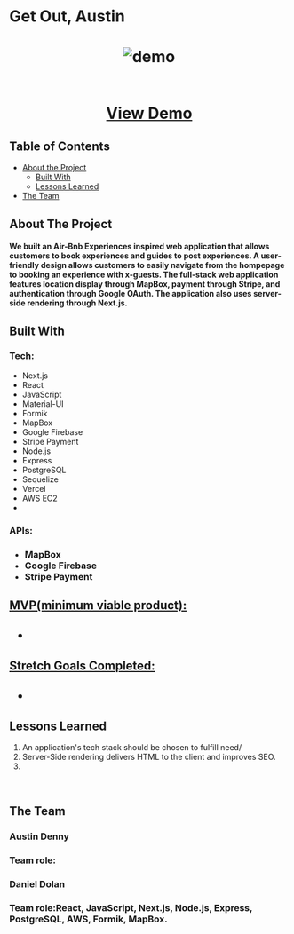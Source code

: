 <h1>Get Out, Austin<h1>

<p align="center">
    <img src="images/getoutaustin.gif" alt="demo">
    <br/>
    <br/>
    <br/>
    <a href="https://get-out-austin.now.sh/">View Demo</a>
</p>

<!-- TABLE OF CONTENTS -->

## Table of Contents

- [About the Project](#about-the-project)
  - [Built With](#built-with)
  - [Lessons Learned](#lessons-learned)
- [The Team](#the-team)

<!-- - [Getting Started](#getting-started)
  - [Prerequisites](#prerequisites)
  - [Installation](#installation) -->

<!-- * [Contributing](#contributing)
* [Contact](#contact) -->

## About The Project

<h4>We built an Air-Bnb Experiences inspired web application that allows customers to book experiences and guides to post experiences. A user-friendly design allows customers to easily navigate from the hompepage to booking an experience with x-guests. The full-stack web application features location display through MapBox, payment through Stripe, and authentication through Google OAuth. The application also uses server-side rendering through Next.js. </h4>

## Built With

<h3>Tech:</h3>
<ul>
    <li>Next.js</li>
    <li>React</li>
    <li>JavaScript</li>
    <li>Material-UI</li>
    <li>Formik</li>
    <li>MapBox</li>
    <li>Google Firebase</li>
    <li>Stripe Payment</li>
    <li>Node.js</li>
    <li>Express</li>
    <li>PostgreSQL</li>
    <li>Sequelize</li>
    <li>Vercel</li>
    <li>AWS EC2<li>
</ul>

<h3>APIs:<h3>
<ul>
    <li>MapBox</li>
    <li>Google Firebase</li>
    <li>Stripe Payment</li>
</ul>

<h2><u>MVP(minimum viable product):</u><h2>
<ul>
    <li></li>
</ul>

<h2><u>Stretch Goals Completed:</u><h2>
<ul>
    <li></li>
</ul>

## Lessons Learned

<ol>
    <li>An application's tech stack should be chosen to fulfill need/</li>
    <li>Server-Side rendering delivers HTML to the client and improves SEO.</li>
    <li></li>
</ol>

</br>

## The Team

<h3>Austin Denny<h3>
<b>Team role:</b> 
</br>

<h3>Daniel Dolan<h3>
<b>Team role:</b>React, JavaScript, Next.js, Node.js, Express, PostgreSQL, AWS, Formik, MapBox. 
</br>
</br>
</br>
